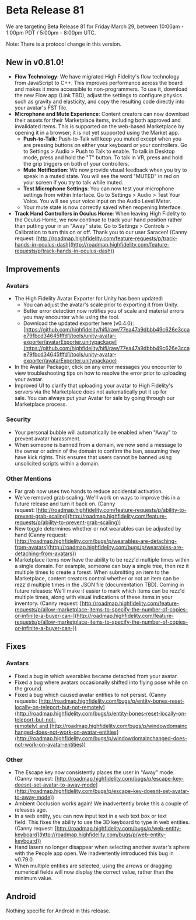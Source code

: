 # Beta Release 81

We are targeting Beta Release 81 for Friday March 29, between 10:00am - 1:00pm PDT / 5:00pm - 8:00pm UTC.

Note: There is a protocol change in this version.

## New in v0.81.0!

* **Flow Technology**: We have migrated High Fidelity's flow technology from JavaScript to C++. This improves performance across the board and makes it more accessible to non-programmers. To use it, download the new Flow app (Link TBD), adjust the settings to configure physics such as gravity and elasticity, and copy the resulting code directly into your avatar's FST file. 
* **Microphone and Mute Experience**: Content creators can now download their assets for their Marketplace items, including both approved and invalidated items. This is supported on the web-based Marketplace by opening it in a browser; it is not yet supported using the Market app.
    * **Push-to-Talk**: Push-to-Talk will keep you muted except when you are pressing buttons on either your keyboard or your controllers. Go to Settings > Audio > Push to Talk to enable. To talk in Desktop mode, press and hold the "T" button. To talk in VR, press and hold the grip triggers on both of your controllers.
    * **Mute Notification**: We now provide visual feedback when you try to speak in a muted state. You will see the word "MUTED" in red on your screen if you try to talk while muted.
    * **Test Microphone Settings**: You can now test your microphone settings from within Interface. Go to Settings > Audio > Test Your Voice. You will see your voice input on the Audio Level Meter. 
    * Your mute state is now correctly saved when reopening Interface.
* **Track Hand Controllers in Oculus Home**: When leaving High Fidelity to the Oculus Home, we now continue to track your hand position rather than putting your in an "Away" state. Go to Settings > Controls > Calibration to turn this on or off. Thank you to our user Saracen! (Canny request: [http://roadmap.highfidelity.com/feature-requests/p/track-hands-in-oculus-dash](http://roadmap.highfidelity.com/feature-requests/p/track-hands-in-oculus-dash))


## Improvements

### Avatars

* The High Fidelity Avatar Exporter for Unity has been updated:
    * You can adjust the avatar's scale prior to exporting it from Unity.
    * Better error detection now notifies you of scale and material errors you may encounter while using the tool.
    * Download the updated exporter here (v0.4.0): [https://github.com/highfidelity/hifi/raw/77ea47a9dbbb49c626e3ccae79fbcd34645fffd1/tools/unity-avatar-exporter/avatarExporter.unitypackage](https://github.com/highfidelity/hifi/raw/77ea47a9dbbb49c626e3ccae79fbcd34645fffd1/tools/unity-avatar-exporter/avatarExporter.unitypackage)
* In the Avatar Packager, click on any error messages you encounter to view troubleshooting tips on how to resolve the error prior to uploading your avatar. 
* Improved UI to clarify that uploading your avatar to High Fidelity's servers via the Marketplace does not automatically put it up for sale. You can always put your Avatar for sale by going through our Marketplace process.

### Security

* Your personal bubble will automatically be enabled when "Away" to prevent avatar harassment.
* When someone is banned from a domain, we now send a message to the owner or admin of the domain to confirm the ban, assuming they have kick rights. This ensures that users cannot be banned using unsolicited scripts within a domain.

### Other Mentions

* Far grab now uses two hands to reduce accidental activation.
* We've removed grab scaling. We'll work on ways to improve this in a future release and turn it back on. (Canny request: [http://roadmap.highfidelity.com/feature-requests/p/ability-to-prevent-grab-scaling](http://roadmap.highfidelity.com/feature-requests/p/ability-to-prevent-grab-scaling))
* New toggle determines whether or not wearables can be adjusted by hand (Canny request: [http://roadmap.highfidelity.com/bugs/p/wearables-are-detaching-from-avatars](http://roadmap.highfidelity.com/bugs/p/wearables-are-detaching-from-avatars))
* Marketplace items now have the ability to be rezz'd multiple times within a single domain. For example, someone can buy a single tree, then rez it multiple times to create a forest. When submitting an item to the Marketplace, content creators control whether or not an item can be rezz'd multiple times in the JSON file (documentation TBD). Coming in future releases: We'll make it easier to mark which items can be rezz'd multiple times, along with visual indications of these items in your inventory. (Canny request: [http://roadmap.highfidelity.com/feature-requests/p/allow-marketplace-items-to-specify-the-number-of-copies-or-infinite-a-buyer-can-](http://roadmap.highfidelity.com/feature-requests/p/allow-marketplace-items-to-specify-the-number-of-copies-or-infinite-a-buyer-can-))

## Fixes

### Avatars

* Fixed a bug in which wearables became detached from your avatar.
* Fixed a bug where avatars occasionally shifted into flying pose while on the ground.
* Fixed a bug which caused avatar entities to not persist. (Canny requests: [http://roadmap.highfidelity.com/bugs/p/entity-bones-reset-locally-on-teleport-but-not-remotely](http://roadmap.highfidelity.com/bugs/p/entity-bones-reset-locally-on-teleport-but-not-remotely) and [http://roadmap.highfidelity.com/bugs/p/windowdomainchanged-does-not-work-on-avatar-entities](http://roadmap.highfidelity.com/bugs/p/windowdomainchanged-does-not-work-on-avatar-entities))


### Other

* The Escape key now consistently places the user in "Away" mode. (Canny request: [http://roadmap.highfidelity.com/bugs/p/escape-key-doesnt-set-avatar-to-away-mode](http://roadmap.highfidelity.com/bugs/p/escape-key-doesnt-set-avatar-to-away-mode))
* Ambient Occlusion works again! We inadvertently broke this a couple of releases ago.
* In a web entity, you can now input text in a web text box or text field. This fixes the ability to use the 3D keyboard to type in web entities. (Canny request: [http://roadmap.highfidelity.com/bugs/p/web-entity-keyboard](http://roadmap.highfidelity.com/bugs/p/web-entity-keyboard))
* Hand lasers no longer disappear when selecting another avatar's sphere with the People app open. We inadvertently introduced this bug in v0.79.0.
* When multiple entities are selected, using the arrows or dragging numerical fields will now display the correct value, rather than the minimum value.

## Android

Nothing specific for Android in this release.